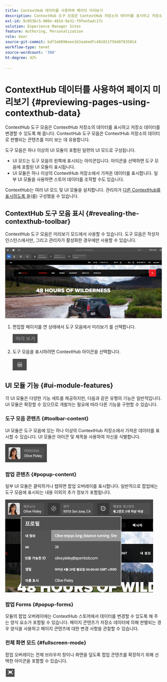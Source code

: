 ```yaml
---
title: ContextHub 데이터를 사용하여 페이지 미리보기
description: ContextHub 도구 모음은 ContextHub 저장소의 데이터를 표시하고 저장소 데이터를 변경할 수 있도록 해 주며 콘텐츠를 미리 보는 데 유용합니다.
exl-id: 9c0536c5-900e-4814-9e31-f9fee5adc17c
solution: Experience Manager Sites
feature: Authoring, Personalization
role: User
source-git-commit: bdf3e0896eee1b3aa6edfc481011f50407835014
workflow-type: tm+mt
source-wordcount: '360'
ht-degree: 42%

---
```


# ContextHub 데이터를 사용하여 페이지 미리보기  {#previewing-pages-using-contexthub-data}

ContextHub 도구 모음은 ContextHub 저장소의 데이터를 표시하고 저장소 데이터를 변경할 수 있도록 해 줍니다. ContextHub 도구 모음은 ContextHub 저장소의 데이터로 판별되는 콘텐츠를 미리 보는 데 유용합니다.

도구 모음은 하나 이상의 UI 모듈이 포함된 일련의 UI 모드로 구성됩니다.

* UI 모드는 도구 모음의 왼쪽에 표시되는 아이콘입니다. 아이콘을 선택하면 도구 모음에 포함된 UI 모듈이 표시됩니다.
* UI 모듈은 하나 이상의 ContextHub 저장소에서 가져온 데이터를 표시합니다. 일부 UI 모듈을 사용하면 스토어 데이터를 조작할 수도 있습니다.

ContextHub는 여러 UI 모드 및 UI 모듈을 설치합니다. 관리자가 [다른 ContextHub를 표시하도록 ](/help/implementing/developing/personalization/configuring-contexthub.md)을(를) 구성했을 수 있습니다.

## ContextHub 도구 모음 표시 {#revealing-the-contexthub-toolbar}

ContextHub 도구 모음은 미리보기 모드에서 사용할 수 있습니다. 도구 모음은 작성자 인스턴스에서만, 그리고 관리자가 활성화한 경우에만 사용할 수 있습니다.

![ContextHub 도구 모음](/help/sites-cloud/authoring/assets/contexthub-toolbar.png)

1. 편집할 페이지를 연 상태에서 도구 모음에서 미리보기 를 선택합니다.

   ![미리보기 버튼](/help/sites-cloud/authoring/assets/contexthub-preview-button.png)

1. 도구 모음을 표시하려면 ContextHub 아이콘을 선택합니다.

   ![ContextHub 버튼](/help/sites-cloud/authoring/assets/contexthub-button.png)

## UI 모듈 기능 {#ui-module-features}

각 UI 모듈은 다양한 기능 세트를 제공하지만, 다음과 같은 유형의 기능은 일반적입니다. UI 모듈은 확장할 수 있으므로 개발자는 필요에 따라 다른 기능을 구현할 수 있습니다.

### 도구 모음 콘텐츠 {#toolbar-content}

UI 모듈은 도구 모음에 있는 하나 이상의 ContextHub 저장소에서 가져온 데이터를 표시할 수 있습니다. UI 모듈은 아이콘 및 제목을 사용하여 자신을 식별합니다.

![ContextHub 담당자](/help/sites-cloud/authoring/assets/contexthub-persona-button.png)

### 팝업 콘텐츠 {#popup-content}

일부 UI 모듈은 클릭하거나 탭하면 팝업 오버레이를 표시합니다. 일반적으로 팝업에는 도구 모음에 표시되는 내용 이외의 추가 정보가 포함됩니다.

![ContextHub 프로필 정보](/help/sites-cloud/authoring/assets/contexthub-profile.png)

### 팝업 Forms {#popup-forms}

모듈의 팝업 오버레이에는 ContextHub 스토어에서 데이터를 변경할 수 있도록 해 주는 양식 요소가 포함될 수 있습니다. 페이지 콘텐츠가 저장소 데이터에 의해 판별되는 경우 양식을 사용하고 페이지 콘텐츠에 대한 변경 사항을 관찰할 수 있습니다.

### 전체 화면 모드 {#fullscreen-mode}

팝업 오버레이는 전체 브라우저 창이나 화면을 덮도록 팝업 콘텐츠를 확장하기 위해 선택한 아이콘을 포함할 수 있습니다.

![전체 화면 버튼](/help/sites-cloud/authoring/assets/contexthub-fullscreen.png)
